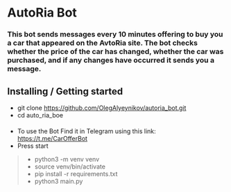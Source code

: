 # AutoRia Bot

### This bot sends messages every 10 minutes offering to buy you a car that appeared on the AvtoRia site. The bot checks whether the price of the car has changed, whether the car was purchased, and if any changes have occurred it sends you a message.

## Installing / Getting started
* git clone https://github.com/OlegAlyeynikov/autoria_bot.git
* cd auto_ria_boе

####
* To use the Bot Find it in Telegram using this link: https://t.me/CarOfferBot
* Press start

> * python3 -m venv venv
> * source venv/bin/activate
> * pip install -r requirements.txt
> * python3 main.py
